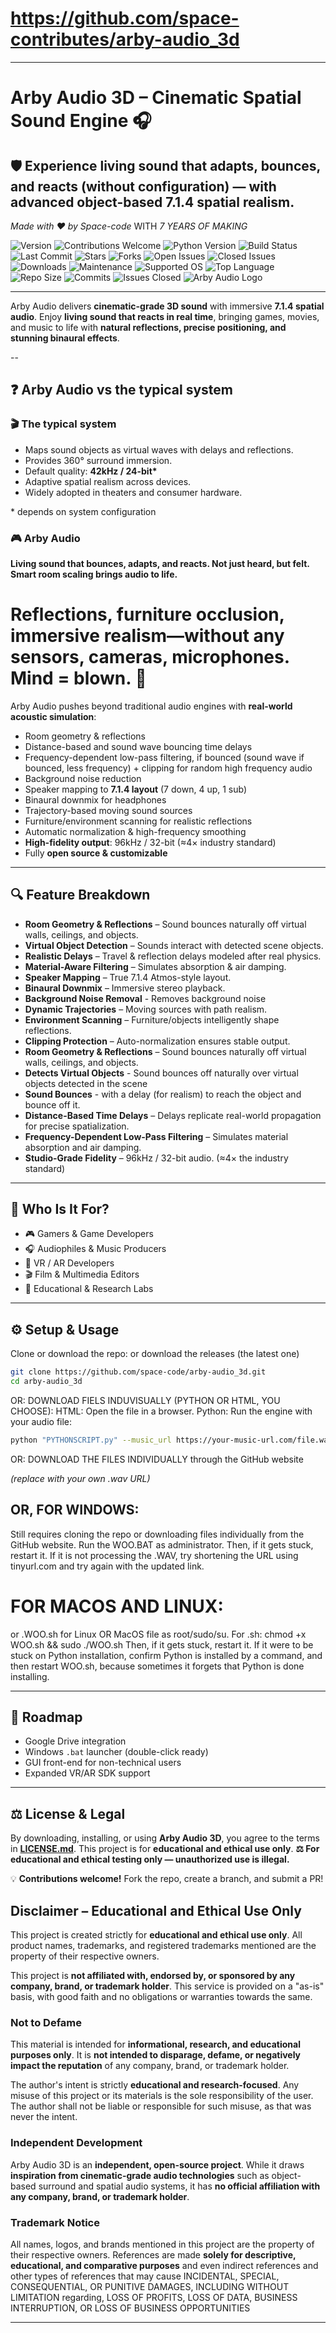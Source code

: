 # https://github.com/space-contributes/arby-audio_3d
---

# Arby Audio 3D – Cinematic Spatial Sound Engine 🎧

## 🛡️ **Experience living sound that adapts, bounces, and reacts (without configuration) — with advanced object-based 7.1.4 spatial realism.**

*Made with ❤️ by Space-code* WITH *7 YEARS OF MAKING*

![Version](https://img.shields.io/badge/version-2.2-blue)
![Contributions Welcome](https://img.shields.io/badge/contributions-welcome-brightgreen)
![Python Version](https://img.shields.io/badge/python-3.11-blue)
![Build Status](https://img.shields.io/badge/build-passing-brightgreen)
![Last Commit](https://img.shields.io/github/last-commit/space-contributes/arby-audio_3d)
![Stars](https://img.shields.io/github/stars/space-contributes/arby-audio_3d?style=social)
![Forks](https://img.shields.io/github/forks/space-contributes/arby-audio_3d?style=social)
![Open Issues](https://img.shields.io/github/issues/space-contributes/arby-audio_3d)
![Closed Issues](https://img.shields.io/github/issues-closed/space-contributes/arby-audio_3d)
![Downloads](https://img.shields.io/github/downloads/space-contributes/arby-audio_3d/total)
![Maintenance](https://img.shields.io/badge/maintenance-active-brightgreen)
![Supported OS](https://img.shields.io/badge/os-windows%20|%20macOS%20|%20Linux-lightgrey)
![Top Language](https://img.shields.io/github/languages/top/space-contributes/arby-audio_3d)
![Repo Size](https://img.shields.io/github/repo-size/space-contributes/arby-audio_3d)
![Commits](https://img.shields.io/github/commit-activity/m/space-contributes/arby-audio_3d)
![Issues Closed](https://img.shields.io/github/issues-pr-closed/space-contributes/arby-audio_3d)
![Arby Audio Logo](https://raw.githubusercontent.com/space-contributes/arby-audio_3d/refs/heads/main/Arby%20Logo%20Design%20Proto.1(1).jpg)





---

Arby Audio delivers **cinematic-grade 3D sound** with immersive **7.1.4 spatial audio**.
Enjoy **living sound that reacts in real time**, bringing games, movies, and music to life with **natural reflections, precise positioning, and stunning binaural effects**.


--

## ❓ Arby Audio vs the typical system

### 🎬 The typical system

* Maps sound objects as virtual waves with delays and reflections.
* Provides 360° surround immersion.
* Default quality: **42kHz / 24-bit\***
* Adaptive spatial realism across devices.
* Widely adopted in theaters and consumer hardware.

\* depends on system configuration

### 🎮 Arby Audio

**Living sound that bounces, adapts, and reacts. Not just heard, but felt. Smart room scaling brings audio to life.**

#  Reflections, furniture occlusion, immersive realism—without any sensors, cameras, microphones. Mind = blown. 🤯

Arby Audio pushes beyond traditional audio engines with **real-world acoustic simulation**:

* Room geometry & reflections
* Distance-based and sound wave bouncing time delays
* Frequency-dependent low-pass filtering, if bounced (sound wave if bounced, less frequency) + clipping for random high frequency audio
* Background noise reduction
* Speaker mapping to **7.1.4 layout** (7 down, 4 up, 1 sub)
* Binaural downmix for headphones
* Trajectory-based moving sound sources
* Furniture/environment scanning for realistic reflections
* Automatic normalization & high-frequency smoothing
* **High-fidelity output**: 96kHz / 32-bit (≈4× industry standard)
* Fully **open source & customizable**


---

## 🔍 Feature Breakdown

* **Room Geometry & Reflections** – Sound bounces naturally off virtual walls, ceilings, and objects.
* **Virtual Object Detection** – Sounds interact with detected scene objects.
* **Realistic Delays** – Travel & reflection delays modeled after real physics.
* **Material-Aware Filtering** – Simulates absorption & air damping.
* **Speaker Mapping** – True 7.1.4 Atmos-style layout.
* **Binaural Downmix** – Immersive stereo playback.
* **Background Noise Removal** - Removes background noise
* **Dynamic Trajectories** – Moving sources with path realism.
* **Environment Scanning** – Furniture/objects intelligently shape reflections.
* **Clipping Protection** – Auto-normalization ensures stable output.
* **Room Geometry & Reflections** – Sound bounces naturally off virtual walls, ceilings, and objects.
* **Detects Virtual Objects** - Sound bounces off naturally over virtual objects detected in the scene
* **Sound Bounces** - with a delay (for realism) to reach the object and bounce off it.
* **Distance-Based Time Delays** – Delays replicate real-world propagation for precise spatialization.
* **Frequency-Dependent Low-Pass Filtering** – Simulates material absorption and air damping.
* **Studio-Grade Fidelity** – 96kHz / 32-bit audio. (≈4× the industry standard)

---

## 👥 Who Is It For?

* 🎮 Gamers & Game Developers
* 🎧 Audiophiles & Music Producers
* 🥽 VR / AR Developers
* 🎬 Film & Multimedia Editors
* 🧪 Educational & Research Labs

---

## ⚙️ Setup & Usage

Clone or download the repo: or download the releases (the latest one)

```bash
git clone https://github.com/space-code/arby-audio_3d.git
cd arby-audio_3d
```
OR: DOWNLOAD FIELS INDUVISUALLY (PYTHON OR HTML, YOU CHOOSE):
HTML:
Open the file in a browser.
Python:
Run the engine with your audio file:

```bash
python "PYTHONSCRIPT.py" --music_url https://your-music-url.com/file.wav
```
OR: DOWNLOAD THE FILES INDIVIDUALLY through the GitHub website


*(replace with your own .wav URL)*

## OR, FOR WINDOWS:
Still requires cloning the repo or downloading files individually from the GitHub website.
Run the WOO.BAT as administrator.
Then, if it gets stuck, restart it.
If it is not processing the .WAV, try shortening the URL using tinyurl.com and try again with the updated link.

# FOR MACOS AND LINUX:

or .WOO.sh for Linux OR MacOS file as root/sudo/su.
For .sh:
chmod +x WOO.sh && sudo ./WOO.sh
Then, if it gets stuck, restart it. If it were to be stuck on Python installation, confirm Python is installed by a command, and then restart WOO.sh, because sometimes it forgets that Python is done installing.

---

## 🔮 Roadmap

* Google Drive integration
* Windows `.bat` launcher (double-click ready)
* GUI front-end for non-technical users
* Expanded VR/AR SDK support

---

## ⚖️ License & Legal

By downloading, installing, or using **Arby Audio 3D**, you agree to the terms in **[LICENSE.md](./LICENSE.md)**.
This project is for **educational and ethical use only**.
**⚖️ For educational and ethical testing only — unauthorized use is illegal.**

💡 **Contributions welcome!** Fork the repo, create a branch, and submit a PR!


## Disclaimer – Educational and Ethical Use Only

This project is created strictly for **educational and ethical use only**. All product names, trademarks, and registered trademarks mentioned are the property of their respective owners.

This project is **not affiliated with, endorsed by, or sponsored by any company, brand, or trademark holder**.
This service is provided on a "as-is" basis, with good faith and no obligations or warranties towards the same.
### Not to Defame

This material is intended for **informational, research, and educational purposes only**. It is **not intended to disparage, defame, or negatively impact the reputation** of any company, brand, or trademark holder.

The author's intent is strictly **educational and research-focused**. Any misuse of this project or its materials is the sole responsibility of the user. The author shall not be liable or responsible for such misuse, as that was never the intent.

### Independent Development

Arby Audio 3D is an **independent, open-source project**. While it draws **inspiration from cinematic-grade audio technologies** such as object-based surround and spatial audio systems, it has **no official affiliation with any company, brand, or trademark holder**.

### Trademark Notice

All names, logos, and brands mentioned in this project are the property of their respective owners. References are made **solely for descriptive, educational, and comparative purposes** and even indirect references and other types of references that may cause INCIDENTAL, SPECIAL, CONSEQUENTIAL, OR PUNITIVE DAMAGES, INCLUDING WITHOUT LIMITATION regarding, LOSS OF PROFITS, LOSS OF DATA, BUSINESS INTERRUPTION, OR LOSS OF BUSINESS OPPORTUNITIES

---

